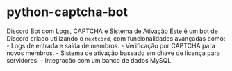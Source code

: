# python-captcha-bot
Discord Bot com Logs, CAPTCHA e Sistema de Ativação  Este é um bot de Discord criado utilizando o `nextcord`, com funcionalidades avançadas como: - Logs de entrada e saída de membros. - Verificação por CAPTCHA para novos membros. - Sistema de ativação baseado em chave de licença para servidores. - Integração com um banco de dados MySQL.
